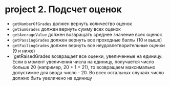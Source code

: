 # project 2. Подсчет оценок

- `getNumberOfGrades` должен вернуть количество оценок
- `getSumGrades` должен вернуть сумму всех оценок
- `getAverageValue` должен возвращать среднее значение всех оценок
- `getPassingGrades` должен вернуть все проходные баллы (10 и выше)
- `getFailingGrades` должен вернуть все неудовлетворительные оценки (9 и ниже)
- `getRaisedGrades возвращает все оценки, увеличенные на единицу. Если в момент увеличения числа на единицу, получается число больше 20 (например, 20 + 1 = 21), то возвращаем максимально допустимое для ввода число  - 20. Во всех остальных случаях число должно быть увеличено на единицу
